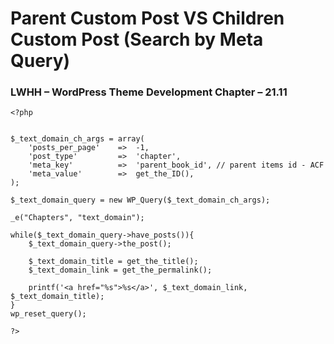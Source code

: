 # Parent Custom Post VS Children Custom Post (Search by Meta Query)

### LWHH – WordPress Theme Development Chapter – 21.11

```
<?php 


$_text_domain_ch_args = array(
	'posts_per_page'	=>	-1,
	'post_type'			=>	'chapter',
	'meta_key'			=>	'parent_book_id', // parent items id - ACF 
	'meta_value'		=>	get_the_ID(),
);

$_text_domain_query = new WP_Query($_text_domain_ch_args);

_e("Chapters", "text_domain");

while($_text_domain_query->have_posts()){
	$_text_domain_query->the_post();

	$_text_domain_title = get_the_title();
	$_text_domain_link = get_the_permalink();

	printf('<a href="%s">%s</a>', $_text_domain_link, $_text_domain_title);
}
wp_reset_query();

?>
```
